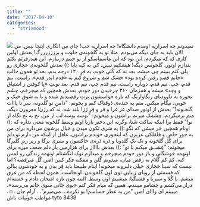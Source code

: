 ```yaml
---
title: ""
date: "2017-04-10"
categories: 
  - "strixmood"
---
```


[![](http://localhost/wp-content/uploads/2017/06/98589698-291x300.png)](http://localhost/wp-content/uploads/2017/06/98589698.png) نمیدونم چه اصراریه اومدم دانشگاه! چه اصراریه خب! جای من انگاری اینجا نیس. من الان باید یه جای دیگه می‌بودم. مثلا تو یه گلخونه‌ی خلوت و بززززرررگ! بعدش اولین کاری که که میکردم، این بود که این ماسماسکو از تو جیبم دربیارم. این هندزفریَم بکنَم بندازم اونور، گلخونَس دیگه! هیشکیم نیس، کی به کیه بابا :)) بعدش گلخونه‌ی حجازی رو پلِی کنم ببینم چی میشه. بعد نه که کُلی خوبه، یه قرِ ۱۲۰ درجه بدم، بعد تو همون حالتِ «جانم قصدِ رفتن کرده بود» خشک شم و شروع کنم به «قدم اندر قدم». راست، نیم قدم، چپ، نیم قدم، دوباره راست، نیم قدم چپ، نیم قدم. بعد نوبتِ «پا کوفتن ز اشتیاق و وجد» میشه و همزمان ۳۶۰ چرخیدن دور خودم. بعدش همچین که میچرخم، چشَم بخوره به داوودیای رنگاوارنگ که تازه حواسشون پرتِ رقصیدنم شده و با یه شوقِ خنک و خوبی، نیگام میکنن. منم یه خنده‌ی ذوقناک کنم و بخونم: "دامنِ تو گلدونه، سر تا پااات گلخـونه!" بعدش از اونور صدای غر غرا و قر و فِرِ رُزا بلند شه. نه که رزَن! مغرورن دیگه. منم برمیگردم، چشمک میزنم براشون و میخونم: "بوسه بوسه لب از من، نخ به نخ نگاه از تو!" فقط برا اینکه ساکت شَنا، وگرنه این دختر بازیا اونم وسط گلخونه معنی نداره که :)) اونام همچین خر میشن که نگو :)) یه سَری تکون میدن و خیال برشون می‌داره برای من یه جورِ خاص و قلقلکی‌ عزیزن که اینجوری خوندم براشون. غافل از اینکه من دارم تو دلم برای کُل گلخونه و تک تکِ گلدونا و ذره ذره‌ی خاکشون و سبزی برگا و ریز ریزِ گلبرگا میخونم: "عِشــق میکنم با تو" :)) بعدش بااااز برای هزارمین بار دلم ضعف میره برای اونهمه خوشگلی و باز دور خودم میچرخم و میذارم نوک انگشتام اونهمه زندگی رو لمس کنه‌. کم کم گُلام به رقص میان، میدونم گُلن و ممکنه فکر کنین اصن گُل میرقصه؟ اما نیست که سینا حجازی خیلی دلبرونه میخونه! اینام طبیعتا باید قِر بدن و به خودشون ببالن که قسمتی از رویای زیباییِ توی اون گلخونه‌ن‌. اونجاست، همون لحظه که من غرق میشم. با گُلا و سبزیا و قشنگیا، میشینم اون وسط‌. البته چون تازه امتحان دادم و خسته‌ام دراز می‌کشم و چشامو میبندم، همین که میام فکر کنم «بوی جانی سوی جانم می‌رسد»، میبینم ای وااای اصن "من به عطر حساسم! بو نکرده... می‌میرم". . آرامِ جان .☺. مواظب خوبیات باش tyto 8438
